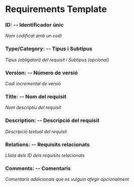 # Requirements Template
### ID: -- Identificador únic
_Nom codificat amb un codi_
### Type/Category: -- Tipus i Subtipus
_Tipus (obligatori) del requisit i Subtipus (opcional)_
### Version: -- Número de versió
_Codi incremental de versió_
### Title: -- Nom del requisit
_Nom descriptiu del requisit_
### Description: -- Descripció del requisit
_Descripció textual del requisit_
### Relations: -- Requisits relacionats
_Llista dels ID dels requisits relacionats_
### Comments: -- Comentaris
_Comentaris addicionals que es vulguin afegir opcionalment_
